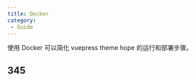 ```yaml
---
title: Docker
category:
 - Guide
---
```


使用 Docker 可以简化 vuepress theme hope 的运行和部署步骤。

<!-- move -->

## 345